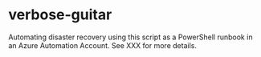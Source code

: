 # verbose-guitar

Automating disaster recovery using this script as a PowerShell runbook in an Azure Automation Account.  See XXX for more details.
